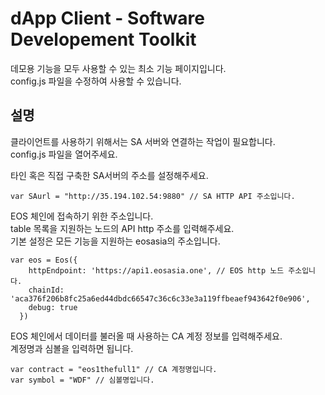 dApp Client - Software Developement Toolkit
======

데모용 기능을 모두 사용할 수 있는 최소 기능 페이지입니다.  
config.js 파일을 수정하여 사용할 수 있습니다.


## 설명

클라이언트를 사용하기 위해서는 SA 서버와 연결하는 작업이 필요합니다.  
config.js 파일을 열어주세요.



타인 혹은 직접 구축한 SA서버의 주소를 설정해주세요.
```
var SAurl = "http://35.194.102.54:9880" // SA HTTP API 주소입니다.
```



EOS 체인에 접속하기 위한 주소입니다.   
table 목록을 지원하는 노드의 API http 주소를 입력해주세요.  
기본 설정은 모든 기능을 지원하는 eosasia의 주소입니다.
```
var eos = Eos({
    httpEndpoint: 'https://api1.eosasia.one', // EOS http 노드 주소입니다.
    chainId: 'aca376f206b8fc25a6ed44dbdc66547c36c6c33e3a119ffbeaef943642f0e906',
    debug: true
  })
```



EOS 체인에서 데이터를 불러올 때 사용하는 CA 계정 정보를 입력해주세요.  
계정명과 심볼을 입력하면 됩니다.
```
var contract = "eos1thefull1" // CA 계정명입니다.
var symbol = "WDF" // 심볼명입니다.
```

